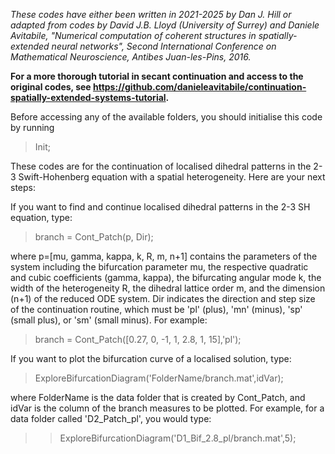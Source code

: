 *These codes have either been written in 2021-2025 by Dan J. Hill or adapted from codes by David J.B. Lloyd (University of Surrey) and Daniele Avitabile, "Numerical computation of coherent structures in spatially-extended neural networks", Second International Conference on Mathematical Neuroscience, Antibes Juan-les-Pins, 2016.*

**For a more thorough tutorial in secant continuation and access to the original codes, see https://github.com/danieleavitabile/continuation-spatially-extended-systems-tutorial.**

Before accessing any of the available folders, you should initialise this code by running

> Init;

These codes are for the continuation of localised dihedral patterns in the 2-3 Swift-Hohenberg equation with a spatial heterogeneity. Here are your next steps:

If you want to find and continue localised dihedral patterns in the 2-3 SH equation, type:

> branch = Cont_Patch(p, Dir);

where p=[mu, gamma, kappa, k, R, m, n+1] contains the parameters of the system including the bifurcation parameter mu, the respective quadratic and cubic coefficients (gamma, kappa), the bifurcating angular mode k, the width of the heterogeneity R, the dihedral lattice order m, and the dimension (n+1) of the reduced ODE system. Dir indicates the direction and step size of the continuation routine, which must be 'pl' (plus), 'mn' (minus), 'sp' (small plus), or 'sm' (small minus). For example:

> branch = Cont_Patch([0.27, 0, -1, 1, 2.8, 1, 15],'pl');

If you want to plot the bifurcation curve of a localised solution, type:
> ExploreBifurcationDiagram('FolderName/branch.mat',idVar);

where FolderName is the data folder that is created by Cont_Patch, and idVar is the column of the branch measures to be plotted. For example, for a data folder called 'D2_Patch_pl', you would type:

>> ExploreBifurcationDiagram('D1_Bif_2.8_pl/branch.mat',5);
